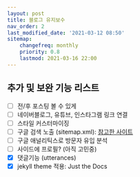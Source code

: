 ```yaml
---
layout: post
title: 블로그 유지보수
nav_order: 2
last_modified_date: '2021-03-12 08:50'
sitemap:
    changefreq: monthly
    priority: 0.8
    lastmod: 2021-03-16 22:00
---
```


## **추가 및 보완 기능 리스트**

- [ ] 전/후 포스팅 볼 수 있게
- [ ] 네이버블로그, 유튜브, 인스타그램 링크 연결
- [ ] 스타일 커스터마이징
- [ ] 구글 검색 노출 (sitemap.xml): [참고한 사이트](https://yammong.github.io/blog/Githubio구글검색노출시키기)
- [ ] 구글 애널리틱스로 방문자 유입 분석
- [ ] 사이드에 프로필? (아직 고민중)
- [x] 댓글기능 (utterances)
- [x] jekyll theme 적용: Just the Docs
